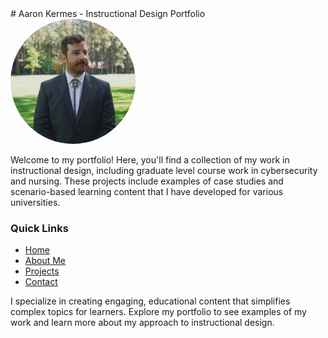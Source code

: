<link rel="stylesheet" href="styles.css">
# Aaron Kermes - Instructional Design Portfolio

 <img src="profile_picture.jpeg" alt="Aaron Kermes profile picture" width="200" style="border-radius: 50%;">

Welcome to my portfolio! Here, you'll find a collection of my work in instructional design, including graduate level course work in cybersecurity and nursing. These projects include examples of case studies and scenario-based learning content that I have developed for various universities.

### Quick Links
- [Home](https://akermes.github.io/)
- [About Me](https://akermes.github.io/about.html)
- [Projects](https://akermes.github.io/projects.html)
- [Contact](https://akermes.github.io/contact.html)

I specialize in creating engaging, educational content that simplifies complex topics for learners. Explore my portfolio to see examples of my work and learn more about my approach to instructional design.
